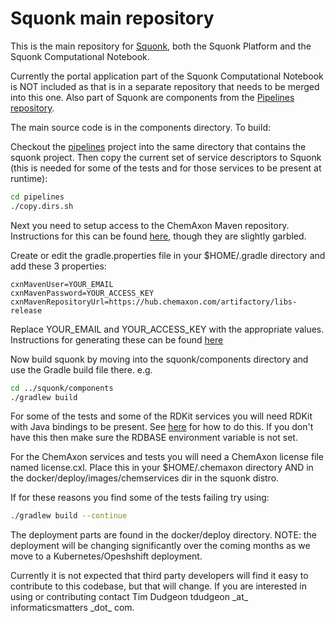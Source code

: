 # Squonk main repository

This is the main repository for [Squonk](http://squonk.it), both the Squonk Platform and the 
Squonk Computational Notebook.

Currently the portal application part of the Squonk Computational Notebook is NOT included as that
is in a separate repository that needs to be merged into this one. Also part of Squonk are components
from the [Pipelines repository](/InformaticsMatters/pipelines).

The main source code is in the components directory. To build:

Checkout the [pipelines](https://github.com/InformaticsMatters/pipelines) project into the same directory that 
contains the squonk project. Then copy the current set of service descriptors to Squonk (this is needed for some of the tests and for those services to be present at runtime):

```sh
cd pipelines
./copy.dirs.sh
```

Next you need to setup access to the ChemAxon Maven repository. 
Instructions for this can be found [here](https://docs.chemaxon.com/display/docs/Public+Repository#PublicRepository-HowtoCongfigureYourProject),
though they are slightly garbled.

Create or edit the gradle.properties file in your $HOME/.gradle directory and add these 3 properties:
```
cxnMavenUser=YOUR_EMAIL
cxnMavenPassword=YOUR_ACCESS_KEY
cxnMavenRepositoryUrl=https://hub.chemaxon.com/artifactory/libs-release
```
Replace YOUR_EMAIL and YOUR_ACCESS_KEY with the appropriate values.
Instructions for generating these can be found 
[here](https://docs.chemaxon.com/display/docs/Public+Repository#PublicRepository-HowtoCongfigureYourProject)

Now build squonk by moving into the squonk/components directory and use the 
Gradle build file there. e.g.

```sh
cd ../squonk/components
./gradlew build
```

For some of the tests and some of the RDKit services you will need RDKit with Java bindings to be present. 
See [here](http://rdkit.org/docs/Install.html#building-from-source) for how to do this.
If you don't have this then make sure the RDBASE environment variable is not set.

For the ChemAxon services and tests you will need a ChemAxon license file named license.cxl.
Place this in your $HOME/.chemaxon directory AND in the docker/deploy/images/chemservices dir in the squonk distro.

If for these reasons you find some of the tests failing try using:

```sh
./gradlew build --continue
```

The deployment parts are found in the docker/deploy directory. NOTE: the deployment will be changing
significantly over the coming months as we move to a Kubernetes/Opeshshift deployment.

Currently it is not expected that third party developers will find it easy to contribute to this codebase,
but that will change. If you are interested in using or contributing contact 
Tim Dudgeon tdudgeon \_at\_ informaticsmatters \_dot\_ com.
